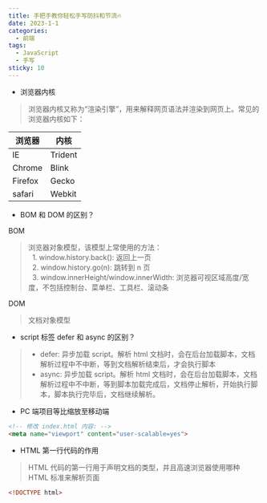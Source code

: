 ```yaml
---
title: 手把手教你轻松手写防抖和节流🔥
date: 2023-1-1
categories:
  - 前端
tags:
  - JavaScript
  - 手写
sticky: 10
---
```


* 浏览器内核
>浏览器内核又称为“渲染引擎”，用来解释网页语法并渲染到网页上。常见的浏览器内核如下：

浏览器|内核
-|-
IE | Trident
Chrome | Blink
Firefox | Gecko
safari | Webkit

* BOM 和 DOM 的区别？

BOM
>浏览器对象模型，该模型上常使用的方法：<br>
&nbsp;&nbsp;1. window.history.back(): 返回上一页<br>
&nbsp;&nbsp;2. window.history.go(n): 跳转到 n 页<br>
&nbsp;&nbsp;3. window.innerHeight/window.innerWidth: 浏览器可视区域高度/宽度，不包括控制台、菜单栏、工具栏、滚动条

DOM
>文档对象模型

* script 标签 defer 和 async 的区别？
>* defer: 异步加载 script。解析 html 文档时，会在后台加载脚本，文档解析过程中不中断，等到文档解析结束后，才会执行脚本
>* async: 异步加载 script。解析 html 文档时，会在后台加载脚本，文档解析过程中不中断，等到脚本加载完成后，文档停止解析，开始执行脚本，脚本执行完毕后，文档继续解析。

* PC 端项目等比缩放至移动端
```html
<!-- 修改 index.html 内容: -->
<meta name="viewport" content="user-scalable=yes">
```

* HTML 第一行代码的作用
>HTML 代码的第一行用于声明文档的类型，并且高速浏览器使用哪种 HTML 标准来解析页面
```html
<!DOCTYPE html>
```
